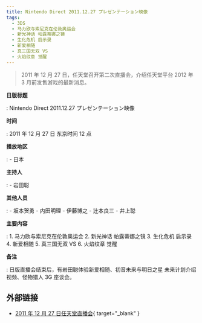 ```yaml
---
title: Nintendo Direct 2011.12.27 プレゼンテーション映像
tags:
  - 3DS
  - 马力欧与索尼克在伦敦奥运会
  - 新光神话 帕露蒂娜之镜
  - 生化危机 启示录
  - 新爱相随
  - 真三国无双 VS
  - 火焰纹章 觉醒
---
```


> 2011 年 12 月 27 日，任天堂召开第二次直播会，介绍任天堂平台 2012 年 3 月前发售游戏的最新消息。

**日版标题**

:	Nintendo Direct 2011.12.27 プレゼンテーション映像

**时间**

:	2011 年 12 月 27 日 东京时间 12 点

**播放地区**

:	- 日本

**主持人**

: 	- 岩田聪

**其他人员**

:	- 坂本贺勇
	- 内田明理
	- 伊藤博之
	- 辻本良三
	- 井上聪

**主要内容**

:	1. 马力欧与索尼克在伦敦奥运会
	2. 新光神话 帕露蒂娜之镜
	3. 生化危机 启示录
	4. 新爱相随
	5. 真三国无双 VS
	6. 火焰纹章 觉醒

**备注**

:	日版直播会结束后，有岩田聪体验新爱相随、初音未来与明日之星 未来计划介绍视频、怪物猎人 3G 座谈会。

## 外部链接

- [2011 年 12 月 27 日任天堂直播会](https://www.bilibili.com/video/BV1EE411r7uY/){ target="_blank" }
